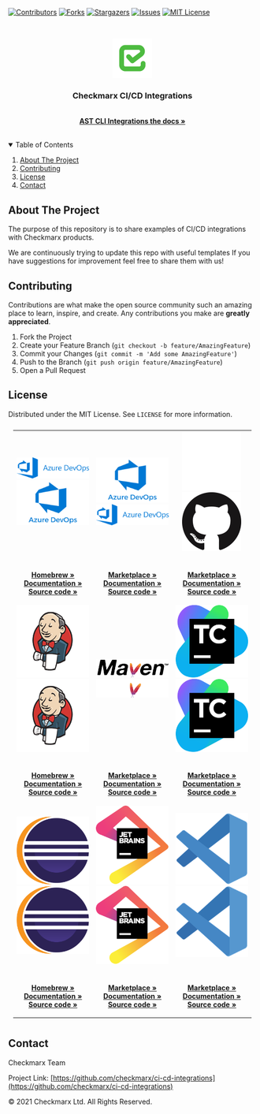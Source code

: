 [![Contributors][contributors-shield]][contributors-url]
[![Forks][forks-shield]][forks-url]
[![Stargazers][stars-shield]][stars-url]
[![Issues][issues-shield]][issues-url]
[![MIT License][license-shield]][license-url]

<br />
<p align="center">
  <a href="">
    <img src="logo.png" alt="Logo" width="80" height="80">
  </a>

  <h3 align="center">Checkmarx CI/CD Integrations</h3>

  <p align="center">
    <br />
    <a href="https://checkmarx.atlassian.net/wiki/spaces/AST/pages/6141870542/CxAST+CLI+Integrations+for+CI+CD"><strong>AST CLI Integrations the docs »</strong></a>
    <br />
    <br />
  </p>
</p>



<!-- TABLE OF CONTENTS -->
<details open="open">
  <summary>Table of Contents</summary>
  <ol>
    <li>
      <a href="#about-the-project">About The Project</a>
    </li>
    <li><a href="#contributing">Contributing</a></li>
    <li><a href="#license">License</a></li>
    <li><a href="#contact">Contact</a></li>
  </ol>
</details>



<!-- ABOUT THE PROJECT -->
## About The Project

The purpose of this repository is to share examples of CI/CD integrations with Checkmarx products.

We are continuously trying to update this repo with useful templates
If you have suggestions for improvement feel free to share them with us!

<!-- CONTRIBUTING -->
## Contributing

Contributions are what make the open source community such an amazing place to learn, inspire, and create. Any contributions you make are **greatly appreciated**.

1. Fork the Project
2. Create your Feature Branch (`git checkout -b feature/AmazingFeature`)
3. Commit your Changes (`git commit -m 'Add some AmazingFeature'`)
4. Push to the Branch (`git push origin feature/AmazingFeature`)
5. Open a Pull Request



<!-- LICENSE -->
## License

Distributed under the MIT License. See `LICENSE` for more information.

<table style="padding:10px;text-align:center">
  <tr>
     <td width="33%">
      <a href="https://github.com/Checkmarx/ast-cli/">
        <img src=".images/azure.svg#gh-light-mode-only"/>
        <img src=".images/azure_light.png#gh-dark-mode-only" />
      </a>
    </td>
     <td width="33%">
      <a href="https://github.com/Checkmarx/ast-azure-plugin/#gh-light-mode-only">
        <img src=".images/azure_light.png"/>
      </a>
      <a href="https://github.com/Checkmarx/ast-azure-plugin/#gh-dark-mode-only">
        <img src=".images/azure.svg" />
      </a>
    </td>
     <td width="33%">
      <a href="https://github.com/Checkmarx/ast-cli/#gh-light-mode-only">
        <img src=".images/github_light.png"/>
      </a>
      <a href="https://github.com/Checkmarx/ast-cli/#gh-dark-mode-only">
        <img src=".images/github_dark.png" />
      </a>
    </td>
  </tr>
  <tr>
   <td width="33%">
         <p align="center">
        <br />
        <a href="https://github.com/Checkmarx/homebrew-ast-cli"><strong>Homebrew »</strong></a>
        <br />
        <a href="https://checkmarx.atlassian.net/wiki/spaces/AST/pages/2445443121/CLI+Tool"><strong>Documentation »</strong></a>
        <br />
        <a href="https://github.com/Checkmarx/ast-cli"><strong>Source code »</strong></a>
        <br />
      </p>
   </td>
   <td width="33%">
         <p align="center">
        <br />
        <a href="https://marketplace.visualstudio.com/items?itemName=checkmarx.checkmarx-ast-azure-plugin"><strong>Marketplace »</strong></a>
        <br />
        <a href="https://checkmarx.atlassian.net/wiki/spaces/AST/pages/5938544894/Quick+Start+Guide+-+CxAST+Azure+DevOps+Plugin"><strong>Documentation »</strong></a>
        <br />
        <a href="https://github.com/Checkmarx/ast-azure-plugin"><strong>Source code »</strong></a>
        <br />
      </p>
   </td>
   <td width="33%">
   <p align="center">
        <br />
        <a href="https://github.com/marketplace/actions/checkmarx-ast-github-action"><strong>Marketplace »</strong></a>
        <br />
        <a href="https://checkmarx.atlassian.net/wiki/spaces/AST/pages/3080454799/Quick+Start+Guide+-+CxAST+GitHub+Action"><strong>Documentation »</strong></a>
        <br />
        <a href="https://github.com/Checkmarx/ast-github-action"><strong>Source code »</strong></a>
        <br />
      </p>
   </td>
  </tr>
  <tr height="100px">
     <td width="33%">
      <a href="https://github.com/Checkmarx/ast-cli/#gh-light-mode-only">
        <img src=".images/jenkins.png"/>
      </a>
      <a href="https://github.com/Checkmarx/ast-cli/#gh-dark-mode-only">
        <img src=".images/jenkins.png" />
      </a>
    </td>
     <td width="33%">
      <a href="https://github.com/Checkmarx/ast-cli/#gh-light-mode-only">
        <img src=".images/maven.png"/>
      </a>
      <a href="https://github.com/Checkmarx/ast-cli/#gh-dark-mode-only">
        <img src=".images/maven.svg" />
      </a>
    </td>
    <td width="33%">
      <a href="https://github.com/Checkmarx/ast-cli/#gh-light-mode-only">
        <img src=".images/teamcity.png"/>
      </a>
      <a href="https://github.com/Checkmarx/ast-cli/#gh-dark-mode-only">
        <img src=".images/teamcity.png" />
      </a>
    </td>
  </tr>
   <tr>
   <td width="33%">
         <p align="center">
        <br />
        <a href="https://github.com/Checkmarx/homebrew-ast-cli"><strong>Homebrew »</strong></a>
        <br />
        <a href="https://checkmarx.atlassian.net/wiki/spaces/AST/pages/2445443121/CLI+Tool"><strong>Documentation »</strong></a>
        <br />
        <a href="https://github.com/Checkmarx/ast-cli"><strong>Source code »</strong></a>
        <br />
      </p>
   </td>
   <td width="33%">
         <p align="center">
        <br />
        <a href="https://marketplace.visualstudio.com/items?itemName=checkmarx.checkmarx-ast-azure-plugin"><strong>Marketplace »</strong></a>
        <br />
        <a href="https://checkmarx.atlassian.net/wiki/spaces/AST/pages/5938544894/Quick+Start+Guide+-+CxAST+Azure+DevOps+Plugin"><strong>Documentation »</strong></a>
        <br />
        <a href="https://github.com/Checkmarx/ast-azure-plugin"><strong>Source code »</strong></a>
        <br />
      </p>
   </td>
   <td width="33%">
   <p align="center">
        <br />
        <a href="https://github.com/marketplace/actions/checkmarx-ast-github-action"><strong>Marketplace »</strong></a>
        <br />
        <a href="https://checkmarx.atlassian.net/wiki/spaces/AST/pages/3080454799/Quick+Start+Guide+-+CxAST+GitHub+Action"><strong>Documentation »</strong></a>
        <br />
        <a href="https://github.com/Checkmarx/ast-github-action"><strong>Source code »</strong></a>
        <br />
      </p>
   </td>
  </tr>
  <tr height="100px">
     <td width="33%">
      <a href="https://github.com/Checkmarx/ast-cli/#gh-light-mode-only">
        <img src=".images/eclipse.svg"/>
      </a>
      <a href="https://github.com/Checkmarx/ast-cli/#gh-dark-mode-only">
        <img src=".images/eclipse.svg" />
      </a>
    </td>
     <td width="33%">
      <a href="https://github.com/Checkmarx/ast-cli/#gh-light-mode-only">
        <img src=".images/jetbrains.png"/>
      </a>
      <a href="https://github.com/Checkmarx/ast-cli/#gh-dark-mode-only">
        <img src=".images/jetbrains.png" />
      </a>
    </td>
    <td width="33%">
      <a href="https://github.com/Checkmarx/ast-cli/#gh-light-mode-only">
        <img src=".images/vscode.png"/>
      </a>
      <a href="https://github.com/Checkmarx/ast-cli/#gh-dark-mode-only">
        <img src=".images/vscode.png" />
      </a>
    </td>
  </tr>
   <tr>
   <td width="33%">
         <p align="center">
        <br />
        <a href="https://github.com/Checkmarx/homebrew-ast-cli"><strong>Homebrew »</strong></a>
        <br />
        <a href="https://checkmarx.atlassian.net/wiki/spaces/AST/pages/2445443121/CLI+Tool"><strong>Documentation »</strong></a>
        <br />
        <a href="https://github.com/Checkmarx/ast-cli"><strong>Source code »</strong></a>
        <br />
      </p>
   </td>
   <td width="33%">
         <p align="center">
        <br />
        <a href="https://marketplace.visualstudio.com/items?itemName=checkmarx.checkmarx-ast-azure-plugin"><strong>Marketplace »</strong></a>
        <br />
        <a href="https://checkmarx.atlassian.net/wiki/spaces/AST/pages/5938544894/Quick+Start+Guide+-+CxAST+Azure+DevOps+Plugin"><strong>Documentation »</strong></a>
        <br />
        <a href="https://github.com/Checkmarx/ast-azure-plugin"><strong>Source code »</strong></a>
        <br />
      </p>
   </td>
   <td width="33%">
   <p align="center">
        <br />
        <a href="https://github.com/marketplace/actions/checkmarx-ast-github-action"><strong>Marketplace »</strong></a>
        <br />
        <a href="https://checkmarx.atlassian.net/wiki/spaces/AST/pages/3080454799/Quick+Start+Guide+-+CxAST+GitHub+Action"><strong>Documentation »</strong></a>
        <br />
        <a href="https://github.com/Checkmarx/ast-github-action"><strong>Source code »</strong></a>
        <br />
      </p>
   </td>
  </tr>
</table>

<!-- CONTACT -->
## Contact

Checkmarx Team

Project Link: [https://github.com/checkmarx/ci-cd-integrations](https://github.com/checkmarx/ci-cd-integrations)


© 2021 Checkmarx Ltd. All Rights Reserved.

<!-- MARKDOWN LINKS & IMAGES -->
[contributors-shield]: https://img.shields.io/github/contributors/checkmarx/ci-cd-integrations.svg?style=flat-square
[contributors-url]:https://github.com/checkmarx/ci-cd-integrations/graphs/contributors
[forks-shield]: https://img.shields.io/github/forks/checkmarx/ci-cd-integrations.svg?style=flat-square
[forks-url]: https://github.com/checkmarx/ci-cd-integrations/network/members
[stars-shield]: https://img.shields.io/github/stars/checkmarx/ci-cd-integrations.svg?style=flat-square
[stars-url]: https://github.com/checkmarx/ci-cd-integrations/stargazers
[issues-shield]: https://img.shields.io/github/issues/checkmarx/ci-cd-integrations.svg?style=flat-square
[issues-url]: https://github.com/checkmarx/ci-cd-integrations/issues
[license-shield]: https://img.shields.io/github/license/checkmarx/ci-cd-integrations.svg?style=flat-square
[license-url]: https://github.com/checkmarx/ci-cd-integrations/blob/master/LICENSE
[product-screenshot]: images/screenshot.png